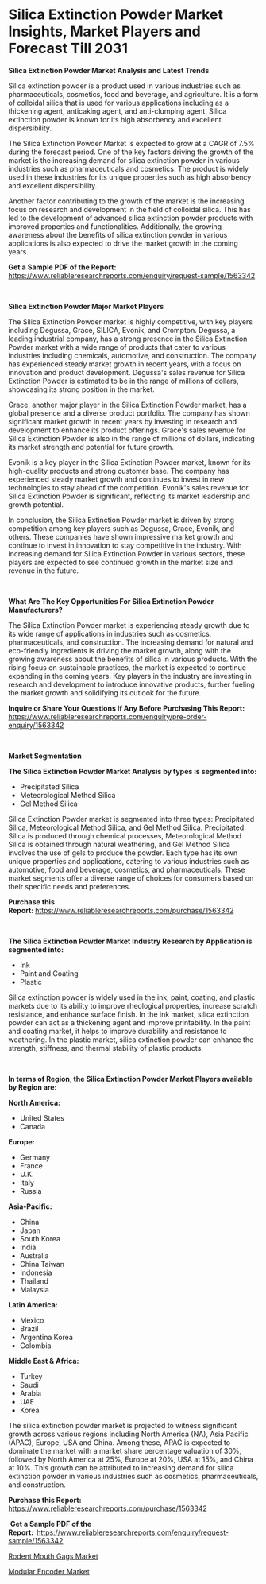 <p><h1>Silica Extinction Powder Market Insights, Market Players and Forecast Till 2031</h1></p><p><strong>Silica Extinction Powder Market Analysis and Latest Trends</strong></p>
<p><p>Silica extinction powder is a product used in various industries such as pharmaceuticals, cosmetics, food and beverage, and agriculture. It is a form of colloidal silica that is used for various applications including as a thickening agent, anticaking agent, and anti-clumping agent. Silica extinction powder is known for its high absorbency and excellent dispersibility.</p><p>The Silica Extinction Powder Market is expected to grow at a CAGR of 7.5% during the forecast period. One of the key factors driving the growth of the market is the increasing demand for silica extinction powder in various industries such as pharmaceuticals and cosmetics. The product is widely used in these industries for its unique properties such as high absorbency and excellent dispersibility.</p><p>Another factor contributing to the growth of the market is the increasing focus on research and development in the field of colloidal silica. This has led to the development of advanced silica extinction powder products with improved properties and functionalities. Additionally, the growing awareness about the benefits of silica extinction powder in various applications is also expected to drive the market growth in the coming years.</p></p>
<p><strong>Get a Sample PDF of the Report:&nbsp;</strong> <a href="https://www.reliableresearchreports.com/enquiry/request-sample/1563342">https://www.reliableresearchreports.com/enquiry/request-sample/1563342</a></p>
<p>&nbsp;</p>
<p><strong>Silica Extinction Powder Major Market Players</strong></p>
<p><p>The Silica Extinction Powder market is highly competitive, with key players including Degussa, Grace, SILICA, Evonik, and Crompton. Degussa, a leading industrial company, has a strong presence in the Silica Extinction Powder market with a wide range of products that cater to various industries including chemicals, automotive, and construction. The company has experienced steady market growth in recent years, with a focus on innovation and product development. Degussa's sales revenue for Silica Extinction Powder is estimated to be in the range of millions of dollars, showcasing its strong position in the market.</p><p>Grace, another major player in the Silica Extinction Powder market, has a global presence and a diverse product portfolio. The company has shown significant market growth in recent years by investing in research and development to enhance its product offerings. Grace's sales revenue for Silica Extinction Powder is also in the range of millions of dollars, indicating its market strength and potential for future growth.</p><p>Evonik is a key player in the Silica Extinction Powder market, known for its high-quality products and strong customer base. The company has experienced steady market growth and continues to invest in new technologies to stay ahead of the competition. Evonik's sales revenue for Silica Extinction Powder is significant, reflecting its market leadership and growth potential.</p><p>In conclusion, the Silica Extinction Powder market is driven by strong competition among key players such as Degussa, Grace, Evonik, and others. These companies have shown impressive market growth and continue to invest in innovation to stay competitive in the industry. With increasing demand for Silica Extinction Powder in various sectors, these players are expected to see continued growth in the market size and revenue in the future.</p></p>
<p>&nbsp;</p>
<p><strong>What Are The Key Opportunities For Silica Extinction Powder Manufacturers?</strong></p>
<p><p>The Silica Extinction Powder market is experiencing steady growth due to its wide range of applications in industries such as cosmetics, pharmaceuticals, and construction. The increasing demand for natural and eco-friendly ingredients is driving the market growth, along with the growing awareness about the benefits of silica in various products. With the rising focus on sustainable practices, the market is expected to continue expanding in the coming years. Key players in the industry are investing in research and development to introduce innovative products, further fueling the market growth and solidifying its outlook for the future.</p></p>
<p><strong>Inquire or Share Your Questions If Any Before Purchasing This Report:</strong> <a href="https://www.reliableresearchreports.com/enquiry/pre-order-enquiry/1563342">https://www.reliableresearchreports.com/enquiry/pre-order-enquiry/1563342</a></p>
<p>&nbsp;</p>
<p><strong>Market Segmentation</strong></p>
<p><strong>The Silica Extinction Powder Market Analysis by types is segmented into:</strong></p>
<p><ul><li>Precipitated Silica</li><li>Meteorological Method Silica</li><li>Gel Method Silica</li></ul></p>
<p><p>Silica Extinction Powder market is segmented into three types: Precipitated Silica, Meteorological Method Silica, and Gel Method Silica. Precipitated Silica is produced through chemical processes, Meteorological Method Silica is obtained through natural weathering, and Gel Method Silica involves the use of gels to produce the powder. Each type has its own unique properties and applications, catering to various industries such as automotive, food and beverage, cosmetics, and pharmaceuticals. These market segments offer a diverse range of choices for consumers based on their specific needs and preferences.</p></p>
<p><strong>Purchase this Report:&nbsp;</strong><a href="https://www.reliableresearchreports.com/purchase/1563342">https://www.reliableresearchreports.com/purchase/1563342</a></p>
<p>&nbsp;</p>
<p><strong>The Silica Extinction Powder Market Industry Research by Application is segmented into:</strong></p>
<p><ul><li>Ink</li><li>Paint and Coating</li><li>Plastic</li></ul></p>
<p><p>Silica extinction powder is widely used in the ink, paint, coating, and plastic markets due to its ability to improve rheological properties, increase scratch resistance, and enhance surface finish. In the ink market, silica extinction powder can act as a thickening agent and improve printability. In the paint and coating market, it helps to improve durability and resistance to weathering. In the plastic market, silica extinction powder can enhance the strength, stiffness, and thermal stability of plastic products.</p></p>
<p>&nbsp;</p>
<p><strong>In terms of Region, the Silica Extinction Powder Market Players available by Region are:</strong></p>
<p>
    <p> <strong> North America: </strong>
        <ul>
            <li>United States</li>
            <li>Canada</li>
        </ul>
        </p> 
    <p> <strong> Europe: </strong>
        <ul>
            <li>Germany</li>
            <li>France</li>
            <li>U.K.</li>
            <li>Italy</li>
            <li>Russia</li>
        </ul>
        </p> 
    <p> <strong> Asia-Pacific: </strong>
        <ul>
            <li>China</li>
            <li>Japan</li>
            <li>South Korea</li>
            <li>India</li>
            <li>Australia</li>
            <li>China Taiwan</li>
            <li>Indonesia</li>
            <li>Thailand</li>
            <li>Malaysia</li>
        </ul>
        </p> 
    <p> <strong> Latin America: </strong>
        <ul>
            <li>Mexico</li>
            <li>Brazil</li>
            <li>Argentina Korea</li>
            <li>Colombia</li>
        </ul>
        </p> 
    <p> <strong> Middle East & Africa: </strong>
        <ul>
            <li>Turkey</li>
            <li>Saudi</li>
            <li>Arabia</li>
            <li>UAE</li>
            <li>Korea</li>
        </ul>
    </p>
    </p>
<p><p>The silica extinction powder market is projected to witness significant growth across various regions including North America (NA), Asia Pacific (APAC), Europe, USA and China. Among these, APAC is expected to dominate the market with a market share percentage valuation of 30%, followed by North America at 25%, Europe at 20%, USA at 15%, and China at 10%. This growth can be attributed to increasing demand for silica extinction powder in various industries such as cosmetics, pharmaceuticals, and construction.</p></p>
<p><strong>Purchase this Report: </strong><a href="https://www.reliableresearchreports.com/purchase/1563342">https://www.reliableresearchreports.com/purchase/1563342</a></p>
<p>&nbsp;<strong>Get a Sample PDF of the Report:&nbsp;&nbsp;</strong><a href="https://www.reliableresearchreports.com/enquiry/request-sample/1563342">https://www.reliableresearchreports.com/enquiry/request-sample/1563342</a></p>
<p><strong></strong></p>
<p><p><a href="https://crocus-run-b5a.notion.site/Rodent-Mouth-Gags-Market-Size-Market-Trends-and-Growth-Outlook-forecasted-for-period-from-2024-to--a0a4ad6eb1eb4f6e8d6d6c2056d864ad">Rodent Mouth Gags Market</a></p><p><a href="https://view.publitas.com/reportprime-1/modular-encoder-market-size-market-trends-and-growth-outlook-forecasted-for-period-from-2024-to-2031/">Modular Encoder Market</a></p></p>